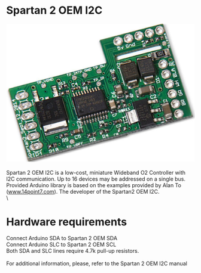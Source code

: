 # Spartan 2 OEM I2C
![alt text](https://raw.githubusercontent.com/GregorSuperSamsa/Spartan2OEM/master/documentation/Spartan2_OEM.png)\
\
Spartan 2 OEM I2C is a low-cost, miniature Wideband O2 Controller with I2C communication. Up to 16 devices may be addressed on a single bus. 
\
Provided Arduino library is based on the examples provided by Alan To (www.14point7.com). The developer of the Spartan2 OEM I2C.\
\
# Hardware requirements
Connect Arduino SDA to Spartan 2 OEM SDA\
Connect Arduino SLC to Spartan 2 OEM SCL\
Both SDA and SLC lines require 4.7k pull-up resistors.\
\
For additional information, please, refer to the Spartan 2 OEM I2C manual

